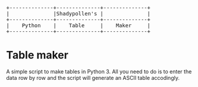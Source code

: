 <pre>	
+--------------+--------------+--------------+
|              |Shadypollen's |              |
+--------------+--------------+--------------+
|    Python    |    Table     |    Maker     |
+--------------+--------------+--------------+
</pre>

# Table maker

A simple script to make tables in Python 3. 
All you need to do is to enter the data row by row and 
the script will generate an ASCII table accodingly.
